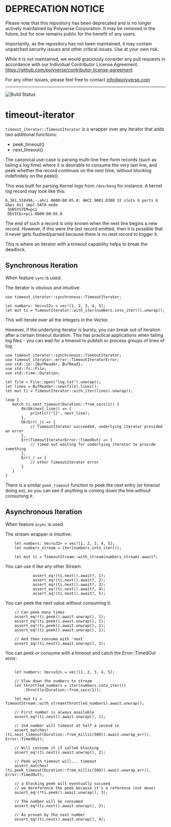# DEPRECATION NOTICE

Please note that this repository has been deprecated and is no longer actively maintained by Polyverse Corporation.  It may be removed in the future, but for now remains public for the benefit of any users.

Importantly, as the repository has not been maintained, it may contain unpatched security issues and other critical issues.  Use at your own risk.

While it is not maintained, we would graciously consider any pull requests in accordance with our Individual Contributor License Agreement.  https://github.com/polyverse/contributor-license-agreement

For any other issues, please feel free to contact info@polyverse.com

---

![Build Status](https://github.com/polyverse/timeout-iterator/workflows/Build%20Status/badge.svg)

# timeout-iterator

`timeout_iterator::TimeoutIterator` is a wrapper over any iterator that adds two additional functions:
* peek_timeout()
* next_timeout()

The canonical use-case is parsing multi-line free-form records (such as tailing a log fime) where it is desirable to
consume the very last line, and peek whether the record continues on the next time, without blocking indefinitely on the peek().

This was built for parsing Kernel logs from `/dev/kmsg` for instance. A kernel log record may look like this:

```text
6,361,518496,-;ahci 0000:00:05.0: AHCI 0001.0300 32 slots 6 ports 6 Gbps 0x1 impl SATA mode
 SUBSYSTEM=pci
 DEVICE=+pci:0000:00:05.0
 ```
The end of such a record is only known when the next line begins a new record. However, if this were the last
record emitted, then it is possible that it never gets flushed/parsed because there is no next record to trigger it.

This is where an iterator with a timeout capability helps to break the deadlock.

## Synchronous Iteration

When feature `sync` is used.

The iterator is obvious and intuitive:

```.rust
use timeout_iterator::synchronous::TimeoutIterator;

let numbers: Vec<u32> = vec![1, 2, 3, 4, 5];
let mut ti = TimeoutIterator::with_iter(numbers.into_iter()).unwrap();
```

This will iterate over all the integers in the Vector.

However, if the underlying iterator is bursty, you can break out of iteration after a certain timeout duration.
This has practical applications when tailing log files - you can wait for a timeout to publish or process
groups of lines of log.

```.rust
use timeout_iterator::synchronous::TimeoutIterator;
use timeout_iterator::error::TimeoutIteratorError;
use std::io::{BufReader, BufRead};
use std::fs::File;
use std::time::Duration;

let file = File::open("log.txt").unwrap();
let lines = BufReader::new(file).lines();
let mut ti = TimeoutIterator::with_iter(lines).unwrap();

loop {
   match ti.next_timeout(Duration::from_secs(1)) {
       Ok(Ok(next_line)) => {
           println!("{}", next_line);
       },
       Ok(Err(_)) => {
           // TimeoutIterator succeeded, underlying iterator provided an error
       },
       Err(TimeoutIteratorError::TimedOut) => {
           // timed out waiting for underlying iterator to provide something
       },
       Err(_) => {
           // other TimeoutIterator error
       }
   }
}
```

There is a similar `peek_timeout` function to peek the next entry (or timeout doing so), so you
can see if anything is coming down the line without consuming it.


## Asynchronous Iteration

When feature `async` is used.

The stream wrapper is intuitive:

```.rust
    let numbers: Vec<u32> = vec![1, 2, 3, 4, 5];
    let numbers_stream = iter(numbers.into_iter());

    let mut ti = TimeoutStream::with_stream(numbers_stream).await?;
```

You can use it like any other Stream:

```.rust
            assert_eq!(ti.next().await?, 1);
            assert_eq!(ti.next().await?, 2);
            assert_eq!(ti.next().await?, 3);
            assert_eq!(ti.next().await?, 4);
            assert_eq!(ti.next().await?, 5);
```

You can peek the next value without consuming it:

```.rust
    // Can peek many times
    assert_eq!(ti.peek().await.unwrap(), 1);
    assert_eq!(ti.peek().await.unwrap(), 1);
    assert_eq!(ti.peek().await.unwrap(), 1);
    assert_eq!(ti.peek().await.unwrap(), 1);

    // And then consume with 'next`
    assert_eq!(ti.next().await.unwrap(), 3);
```

You can peek or consume with a timeout and catch the Error::TimedOut error:

```.rust

    let numbers: Vec<u32> = vec![1, 2, 3, 4, 5];

    // Slow down the numbers to stream
    let throttled_numbers = iter(numbers.into_iter())
        .throttle(Duration::from_secs(1));

    let mut ti = TimeoutStream::with_stream(throttled_numbers).await.unwrap();

    // First number is always available
    assert_eq!(ti.next().await.unwrap(), 1);

    // 2nd number will timeout at half a second in
    assert_matches!(ti.next_timeout(Duration::from_millis(500)).await.unwrap_err(), Error::TimedOut);

    // Will consume it if called blocking
    assert_eq!(ti.next().await.unwrap(), 2);

    // Peek with timeout will... timeout
    assert_matches!(ti.peek_timeout(Duration::from_millis(500)).await.unwrap_err(), Error::TimedOut);

    // a blocking peek will eventually succeed
    // we dereference the peek because it's a reference (not move)
    assert_eq!(*ti.peek().await.unwrap(), 3);

    // The number will be consumed
    assert_eq!(ti.next().await.unwrap(), 3);

    // As proven by the next number
    assert_eq!(ti.next().await.unwrap(), 4);
```

